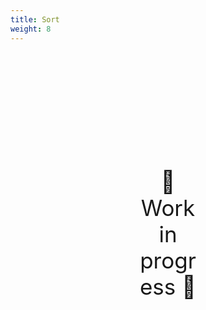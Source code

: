 ```yaml
---
title: Sort
weight: 8
---
```

<div style="text-align: center; font-size:2.5em;margin: 200px;">🚧 Work in progress 🚧</div>